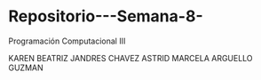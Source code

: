 # Repositorio---Semana-8-
 Programación Computacional III


 KAREN BEATRIZ JANDRES CHAVEZ
 ASTRID MARCELA ARGUELLO GUZMAN
